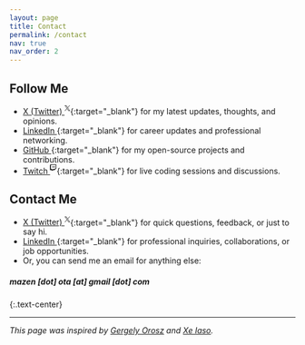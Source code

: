 ```yaml
---
layout: page
title: Contact
permalink: /contact
nav: true
nav_order: 2
---
```


## Follow Me

* [X (Twitter) <sup><svg width="10" height="10" viewBox="0 0 1200 1227" fill="none" xmlns="http://www.w3.org/2000/svg"><path d="M714.163 519.284L1160.89 0H1055.03L667.137 450.887L357.328 0H0L468.492 681.821L0 1226.37H105.866L515.491 750.218L842.672 1226.37H1200L714.137 519.284H714.163ZM569.165 687.828L521.697 619.934L144.011 79.6944H306.615L611.412 515.685L658.88 583.579L1055.08 1150.3H892.476L569.165 687.854V687.828Z" fill="currentColor"/></svg></sup>](https://twitter.com/ma7dev){:target="_blank"} for my latest updates, thoughts, and opinions.
* [LinkedIn <sup><i class="fab fa-linkedin"></i></sup>](https://linkedin.com/in/ma7dev){:target="_blank"} for career updates and professional networking.
* [GitHub <sup><i class="fab fa-github"></i></sup>](https://github.com/ma7dev){:target="_blank"} for my open-source projects and contributions.
* [Twitch <sup><i><svg xmlns="http://www.w3.org/2000/svg" width="1em" height="1em" viewBox="0 0 24 24"><path d="M2.149 0l-1.612 4.119v16.836h5.731v3.045h3.224l3.045-3.045h4.657l6.269-6.269v-14.686h-21.314zm19.164 13.612l-3.582 3.582h-5.731l-3.045 3.045v-3.045h-4.836v-15.045h17.194v11.463zm-3.582-7.343v6.262h-2.149v-6.262h2.149zm-5.731 0v6.262h-2.149v-6.262h2.149z" fill="currentColor"/></svg></i></sup>](https://twitch.tv/ma7dev){:target="_blank"} for live coding sessions and discussions.
<!-- * [YouTube <sup><i class="fab fa-youtube"></i></sup>](https://youtube.com/@ma7dev){:target="_blank"} -->

## Contact Me

* [X (Twitter) <sup><svg width="10" height="10" viewBox="0 0 1200 1227" fill="none" xmlns="http://www.w3.org/2000/svg"><path d="M714.163 519.284L1160.89 0H1055.03L667.137 450.887L357.328 0H0L468.492 681.821L0 1226.37H105.866L515.491 750.218L842.672 1226.37H1200L714.137 519.284H714.163ZM569.165 687.828L521.697 619.934L144.011 79.6944H306.615L611.412 515.685L658.88 583.579L1055.08 1150.3H892.476L569.165 687.854V687.828Z" fill="currentColor"/></svg></sup>](https://twitter.com/ma7dev){:target="_blank"} for quick questions, feedback, or just to say hi.
* [LinkedIn <sup><i class="fab fa-linkedin"></i></sup>](https://linkedin.com/in/ma7dev){:target="_blank"} for professional inquiries, collaborations, or job opportunities.
* Or, you can send me an email for anything else:
<h5>
mazen [dot] ota [at] gmail [dot] com
</h5>{:.text-center}

---
*This page was inspired by [Gergely Orosz](https://blog.pragmaticengineer.com/scoop/) and [Xe Iaso](https://xeiaso.net/contact).*